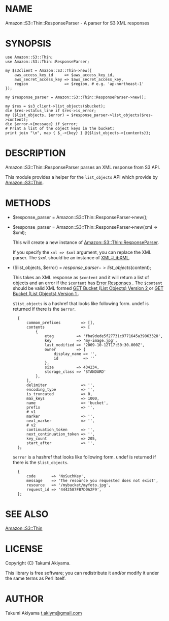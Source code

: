 # NAME

Amazon::S3::Thin::ResponseParser - A parser for S3 XML responses

# SYNOPSIS

    use Amazon::S3::Thin;
    use Amazon::S3::Thin::ResponseParser;

    my $s3client = Amazon::S3::Thin->new({
        aws_access_key_id     => $aws_access_key_id,
        aws_secret_access_key => $aws_secret_access_key,
        region                => $region, # e.g. 'ap-northeast-1'
    });

    my $response_parser = Amazon::S3::Thin::ResponseParser->new();

    my $res = $s3_client->list_objects($bucket);
    die $res->status_line if $res->is_error;
    my ($list_objects, $error) = $response_parser->list_objects($res->content);
    die $error->{message} if $error;
    # Print a list of the object keys in the bucket:
    print join "\n", map { $_->{key} } @{$list_objects->{contents}};

# DESCRIPTION

Amazon::S3::Thin::ResponseParser parses an XML response from S3 API.

This module provides a helper for the `list_objects` API which provide by [Amazon::S3::Thin](https://metacpan.org/pod/Amazon::S3::Thin).

# METHODS

- $response\_parser = Amazon::S3::Thin::ResponseParser->new();
- $response\_parser = Amazon::S3::Thin::ResponseParser->new(xml => $xml);

    This will create a new instance of [Amazon::S3::Thin::ResponseParser](https://metacpan.org/pod/Amazon::S3::Thin::ResponseParser).

    If you specify the `xml => $xml` argument, you can replace the XML parser.
    The `$xml` should be an instance of [XML::LibXML](https://metacpan.org/pod/XML::LibXML).

- ($list\_objects, $error) = $response\_parser->list\_objects($content);

    This takes an XML response as `$content` and it will return a list of objects and an error if the `$content` has
    [Error Responses ](https://metacpan.org/pod/&#x20;https:#docs.aws.amazon.com-AmazonS3-latest-API-ErrorResponses.html).
    The `$content` should be valid XML formed
    [GET Bucket (List Objects) Version 2 ](https://metacpan.org/pod/&#x20;https:#docs.aws.amazon.com-AmazonS3-latest-API-v2-RESTBucketGET.html) or
    [GET Bucket (List Objects) Version 1 ](https://metacpan.org/pod/&#x20;https:#docs.aws.amazon.com-AmazonS3-latest-API-RESTBucketGET.html).

    `$list_objects` is a hashref that looks like following form. undef is returned if there is the `$error`.

        {
            common_prefixes         => [],
            contents                => [
                {
                    etag          => 'fba9dede5f27731c9771645a39863328',
                    key           => 'my-image.jpg',
                    last_modified => '2009-10-12T17:50:30.000Z',
                    owner         => {
                        display_name => '',
                        id           => ''
                    },
                    size          => 434234,
                    storage_class => 'STANDARD'
                },
            ],
            delimiter               => '',
            encoding_type           => '',
            is_truncated            => 0,
            max_keys                => 1000,
            name                    => 'bucket',
            prefix                  => '',
            # v1
            marker                  => '',
            next_marker             => '',
            # v2
            continuation_token      => '',
            next_continuation_token => '',
            key_count               => 205,
            start_after             => '',
        };

    `$error` is a hashref that looks like following form. undef is returned if there is the `$list_objects`.

        {
            code       => 'NoSuchKey',
            message    => 'The resource you requested does not exist',
            resource   => '/mybucket/myfoto.jpg',
            request_id => '4442587FB7D0A2F9',
        };

# SEE ALSO

[Amazon::S3::Thin](https://metacpan.org/pod/Amazon::S3::Thin)

# LICENSE

Copyright (C) Takumi Akiyama.

This library is free software; you can redistribute it and/or modify
it under the same terms as Perl itself.

# AUTHOR

Takumi Akiyama <t.akiym@gmail.com>
